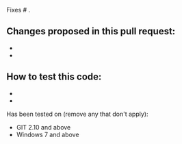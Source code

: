 Fixes # .

Changes proposed in this pull request:
 - 
 - 
 - 

How to test this code:
 - 
 - 
 - 

Has been tested on (remove any that don't apply):
 - GIT 2.10 and above
 - Windows 7 and above
